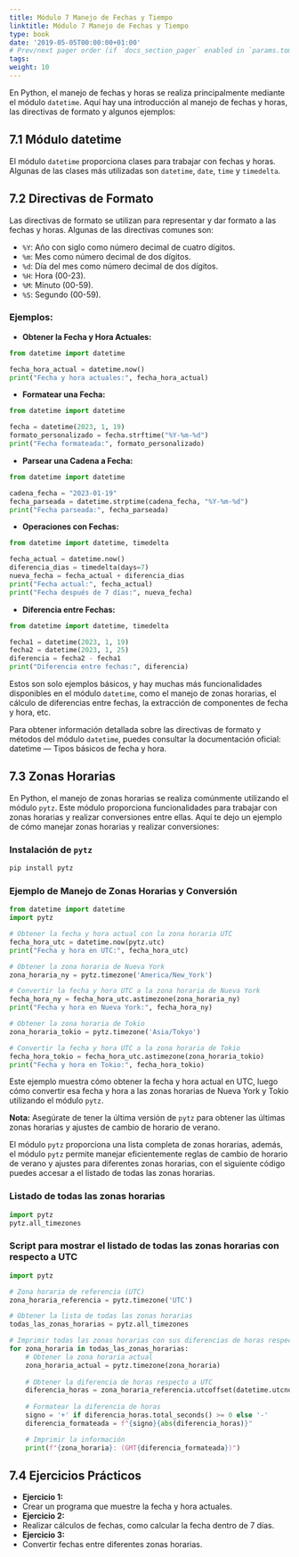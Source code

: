 ```yaml
---
title: Módulo 7 Manejo de Fechas y Tiempo
linktitle: Módulo 7 Manejo de Fechas y Tiempo
type: book
date: '2019-05-05T00:00:00+01:00'
# Prev/next pager order (if `docs_section_pager` enabled in `params.toml`)
tags: 
weight: 10
---
```



En Python, el manejo de fechas y horas se realiza principalmente mediante el módulo `datetime`. Aquí hay una introducción al manejo de fechas y horas, las directivas de formato y algunos ejemplos:

## 7.1 **Módulo datetime**

El módulo `datetime` proporciona clases para trabajar con fechas y horas. Algunas de las clases más utilizadas son `datetime`, `date`, `time` y `timedelta`.

## 7.**2 Directivas de Formato**

Las directivas de formato se utilizan para representar y dar formato a las fechas y horas. Algunas de las directivas comunes son:

- `%Y`: Año con siglo como número decimal de cuatro dígitos.
- `%m`: Mes como número decimal de dos dígitos.
- `%d`: Día del mes como número decimal de dos dígitos.
- `%H`: Hora (00-23).
- `%M`: Minuto (00-59).
- `%S`: Segundo (00-59).

### **Ejemplos:**

- **Obtener la Fecha y Hora Actuales:**

```python
from datetime import datetime

fecha_hora_actual = datetime.now()
print("Fecha y hora actuales:", fecha_hora_actual)
```

- **Formatear una Fecha:**

```python
from datetime import datetime

fecha = datetime(2023, 1, 19)
formato_personalizado = fecha.strftime("%Y-%m-%d")
print("Fecha formateada:", formato_personalizado)
```

- **Parsear una Cadena a Fecha:**

```python
from datetime import datetime

cadena_fecha = "2023-01-19"
fecha_parseada = datetime.strptime(cadena_fecha, "%Y-%m-%d")
print("Fecha parseada:", fecha_parseada)
```

- **Operaciones con Fechas:**

```python
from datetime import datetime, timedelta

fecha_actual = datetime.now()
diferencia_dias = timedelta(days=7)
nueva_fecha = fecha_actual + diferencia_dias
print("Fecha actual:", fecha_actual)
print("Fecha después de 7 días:", nueva_fecha)
```

- **Diferencia entre Fechas:**

```python
from datetime import datetime, timedelta

fecha1 = datetime(2023, 1, 19)
fecha2 = datetime(2023, 1, 25)
diferencia = fecha2 - fecha1
print("Diferencia entre fechas:", diferencia)
```

Estos son solo ejemplos básicos, y hay muchas más funcionalidades disponibles en el módulo `datetime`, como el manejo de zonas horarias, el cálculo de diferencias entre fechas, la extracción de componentes de fecha y hora, etc.

Para obtener información detallada sobre las directivas de formato y métodos del módulo `datetime`, puedes consultar la documentación oficial: datetime — Tipos básicos de fecha y hora.

## 7.3 Zonas Horarias

En Python, el manejo de zonas horarias se realiza comúnmente utilizando el módulo `pytz`. Este módulo proporciona funcionalidades para trabajar con zonas horarias y realizar conversiones entre ellas. Aquí te dejo un ejemplo de cómo manejar zonas horarias y realizar conversiones:

### Instalación de `pytz`

```bash
pip install pytz
```

### Ejemplo de Manejo de Zonas Horarias y Conversión

```python
from datetime import datetime
import pytz

# Obtener la fecha y hora actual con la zona horaria UTC
fecha_hora_utc = datetime.now(pytz.utc)
print("Fecha y hora en UTC:", fecha_hora_utc)

# Obtener la zona horaria de Nueva York
zona_horaria_ny = pytz.timezone('America/New_York')

# Convertir la fecha y hora UTC a la zona horaria de Nueva York
fecha_hora_ny = fecha_hora_utc.astimezone(zona_horaria_ny)
print("Fecha y hora en Nueva York:", fecha_hora_ny)

# Obtener la zona horaria de Tokio
zona_horaria_tokio = pytz.timezone('Asia/Tokyo')

# Convertir la fecha y hora UTC a la zona horaria de Tokio
fecha_hora_tokio = fecha_hora_utc.astimezone(zona_horaria_tokio)
print("Fecha y hora en Tokio:", fecha_hora_tokio)
```

Este ejemplo muestra cómo obtener la fecha y hora actual en UTC, luego cómo convertir esa fecha y hora a las zonas horarias de Nueva York y Tokio utilizando el módulo `pytz`.

**Nota:** Asegúrate de tener la última versión de `pytz` para obtener las últimas zonas horarias y ajustes de cambio de horario de verano.

El módulo `pytz` proporciona una lista completa de zonas horarias, además, el módulo `pytz` permite manejar eficientemente reglas de cambio de horario de verano y ajustes para diferentes zonas horarias, con el siguiente código puedes accesar a el listado de todas las zonas horarias.

### Listado de todas las zonas horarias

```python
import pytz
pytz.all_timezones
```

### Script para mostrar el listado de todas las zonas horarias con respecto a UTC

```python
import pytz

# Zona horaria de referencia (UTC)
zona_horaria_referencia = pytz.timezone('UTC')

# Obtener la lista de todas las zonas horarias
todas_las_zonas_horarias = pytz.all_timezones

# Imprimir todas las zonas horarias con sus diferencias de horas respecto a UTC
for zona_horaria in todas_las_zonas_horarias:
    # Obtener la zona horaria actual
    zona_horaria_actual = pytz.timezone(zona_horaria)
    
    # Obtener la diferencia de horas respecto a UTC
    diferencia_horas = zona_horaria_referencia.utcoffset(datetime.utcnow()) - zona_horaria_actual.utcoffset(datetime.utcnow())
    
    # Formatear la diferencia de horas
    signo = '+' if diferencia_horas.total_seconds() >= 0 else '-'
    diferencia_formateada = f"{signo}{abs(diferencia_horas)}"

    # Imprimir la información
    print(f"{zona_horaria}: (GMT{diferencia_formateada})")
```

## 7.4 Ejercicios Prácticos

- **Ejercicio 1:**
- Crear un programa que muestre la fecha y hora actuales.
- **Ejercicio 2:**
- Realizar cálculos de fechas, como calcular la fecha dentro de 7 días.
- **Ejercicio 3:**
- Convertir fechas entre diferentes zonas horarias.
